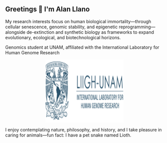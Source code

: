 ## Greetings 👋 I'm Alan Llano

My research interests focus on human biological immortality—through cellular senescence, genomic stability, and epigenetic reprogramming—alongside de-extinction and synthetic biology as frameworks to expand evolutionary, ecological, and biotechnological horizons.

Genomics student at UNAM, affiliated with the International Laboratory for Human Genome Research

<a href="https://liigh.unam.mx/licenciatura-en-ciencias-genomicas-enes-juriquilla/" target="blank">
 <center>
 <img src="https://github.com/alanllano/alanllano/blob/main/logo-unam.png" alt="LIIGH-UNAM"
     align="center" width="250" height="200" /> 
  </center>
 </a> 
     
I enjoy contemplating nature, philosophy, and history, and I take pleasure in caring for animals—fun fact: I have a pet snake named Lioth.

  
